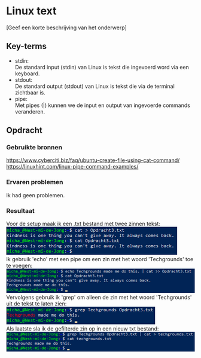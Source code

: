 # Linux text
[Geef een korte beschrijving van het onderwerp]

## Key-terms
- stdin:  
De standard input (stdin) van Linux is tekst die ingevoerd word via een keyboard.
- stdout:  
De standard output (stdout) van Linux is tekst die via de terminal zichtbaar is.
- pipe:  
Met pipes (|) kunnen we de input en output van ingevoerde commands veranderen.

## Opdracht
### Gebruikte bronnen
https://www.cyberciti.biz/faq/ubuntu-create-file-using-cat-command/  
https://linuxhint.com/linux-pipe-command-examples/

### Ervaren problemen
Ik had geen problemen.

### Resultaat
Voor de setup maak ik een .txt bestand met twee zinnen tekst:  
![setup](..\00_includes\Linux_pics\3\setup.png)  
Ik gebruik 'echo' met een pipe om een zin met het woord 'Techgrounds' toe te voegen:  
![echo](..\00_includes\Linux_pics\3\echo_write.png)  
Vervolgens gebruik ik 'grep' om alleen de zin met het woord 'Techgrounds' uit de tekst te laten zien:  
![grep](..\00_includes\Linux_pics\3\grep.png)  
Als laatste sla ik de gefilterde zin op in een nieuw txt bestand:    
![new_txt](..\00_includes\Linux_pics\3\techgrounds_txt.png)